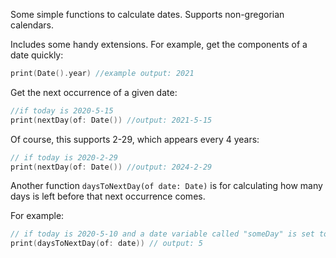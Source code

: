Some simple functions to calculate dates.
Supports non-gregorian calendars.

Includes some handy extensions.
For example, get the components of a date quickly:

```swift
print(Date().year) //example output: 2021
```

Get the next occurrence of a given date:

```swift
//if today is 2020-5-15
print(nextDay(of: Date()) //output: 2021-5-15
```

Of course, this supports 2-29, which appears every 4 years:

```swift
// if today is 2020-2-29
print(nextDay(of: Date()) //output: 2024-2-29
```

Another function `daysToNextDay(of date: Date)` is for calculating how many days is left before that next occurrence comes.

For example:

```swift
// if today is 2020-5-10 and a date variable called "someDay" is set to 2020-5-15
print(daysToNextDay(of: date)) // output: 5
```
